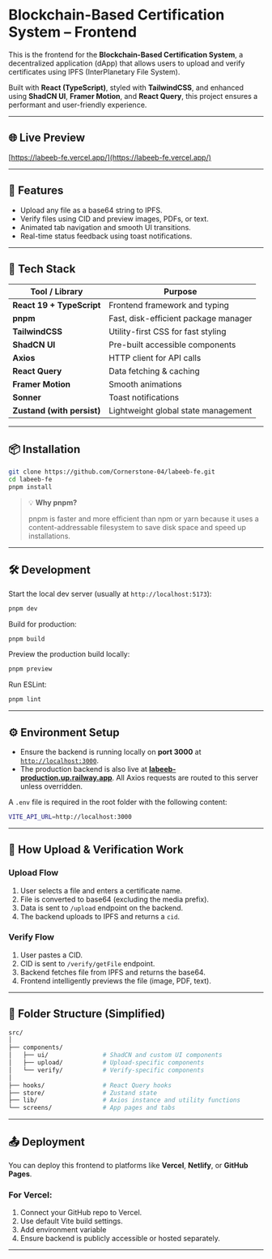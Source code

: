 # Blockchain-Based Certification System – Frontend

This is the frontend for the **Blockchain-Based Certification System**, a decentralized application (dApp) that allows users to upload and verify certificates using IPFS (InterPlanetary File System).

Built with **React (TypeScript)**, styled with **TailwindCSS**, and enhanced using **ShadCN UI**, **Framer Motion**, and **React Query**, this project ensures a performant and user-friendly experience.

---

## 🌐 Live Preview

[https://labeeb-fe.vercel.app/](https://labeeb-fe.vercel.app/)

---

## 🚀 Features

- Upload any file as a base64 string to IPFS.
- Verify files using CID and preview images, PDFs, or text.
- Animated tab navigation and smooth UI transitions.
- Real-time status feedback using toast notifications.
<!-- - Persistent upload/verification history using Zustand. -->

---

## 🧩 Tech Stack

| Tool / Library             | Purpose                              |
| -------------------------- | ------------------------------------ |
| **React 19 + TypeScript**  | Frontend framework and typing        |
| **pnpm**                   | Fast, disk-efficient package manager |
| **TailwindCSS**            | Utility-first CSS for fast styling   |
| **ShadCN UI**              | Pre-built accessible components      |
| **Axios**                  | HTTP client for API calls            |
| **React Query**            | Data fetching & caching              |
| **Framer Motion**          | Smooth animations                    |
| **Sonner**                 | Toast notifications                  |
| **Zustand (with persist)** | Lightweight global state management  |

---

## 📦 Installation

```bash
git clone https://github.com/Cornerstone-04/labeeb-fe.git
cd labeeb-fe
pnpm install
```

> 💡 **Why pnpm?**
>
> pnpm is faster and more efficient than npm or yarn because it uses a content-addressable filesystem to save disk space and speed up installations.

---

## 🛠 Development

Start the local dev server (usually at `http://localhost:5173`):

```bash
pnpm dev
```

Build for production:

```bash
pnpm build
```

Preview the production build locally:

```bash
pnpm preview
```

Run ESLint:

```bash
pnpm lint
```

---

## ⚙️ Environment Setup

- Ensure the backend is running locally on **port 3000** at [`http://localhost:3000`](http://localhost:3000).
- The production backend is also live at [**labeeb-production.up.railway.app**](http://labeeb-production.up.railway.app).
  All Axios requests are routed to this server unless overridden.

A `.env` file is required in the root folder with the following content:

```bash
VITE_API_URL=http://localhost:3000
```

---

## 🧪 How Upload & Verification Work

### Upload Flow

1. User selects a file and enters a certificate name.
2. File is converted to base64 (excluding the media prefix).
3. Data is sent to `/upload` endpoint on the backend.
4. The backend uploads to IPFS and returns a `cid`.

### Verify Flow

1. User pastes a CID.
2. CID is sent to `/verify/getFile` endpoint.
3. Backend fetches file from IPFS and returns the base64.
4. Frontend intelligently previews the file (image, PDF, text).

---

## 📁 Folder Structure (Simplified)

```bash
src/
│
├── components/
│   ├── ui/               # ShadCN and custom UI components
│   ├── upload/           # Upload-specific components
│   └── verify/           # Verify-specific components
│
├── hooks/                # React Query hooks
├── store/                # Zustand state
├── lib/                  # Axios instance and utility functions
└── screens/              # App pages and tabs
```

---

## 📤 Deployment

You can deploy this frontend to platforms like **Vercel**, **Netlify**, or **GitHub Pages**.

### For Vercel:

1. Connect your GitHub repo to Vercel.
2. Use default Vite build settings.
3. Add environment variable
4. Ensure backend is publicly accessible or hosted separately.

---
